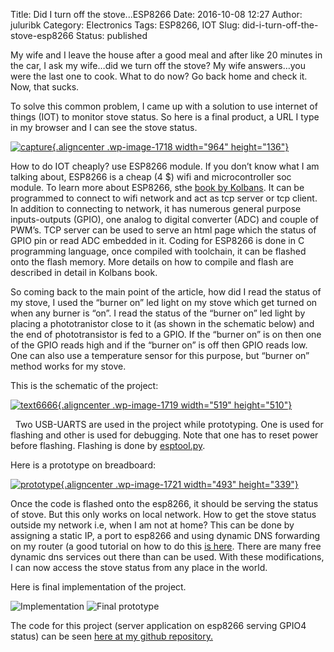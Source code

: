 Title: Did I turn off the stove...ESP8266
Date: 2016-10-08 12:27
Author: juluribk
Category: Electronics
Tags: ESP8266, IOT
Slug: did-i-turn-off-the-stove-esp8266
Status: published

My wife and I leave the house after a good meal and after like 20 minutes in the car, I ask my wife…did we turn off the stove? My wife answers…you were the last one to cook. What to do now? Go back home and check it. Now, that sucks.

To solve this common problem, I came up with a solution to use internet of things (IOT) to monitor stove status. So here is a final product, a URL I type in my browser and I can see the stove status.

[![capture](http://juluribk.com/wp-content/uploads/2016/10/Capture-1024x144.png){.aligncenter .wp-image-1718 width="964" height="136"}](http://juluribk.com/wp-content/uploads/2016/10/Capture.png)

How to do IOT cheaply? use ESP8266 module. If you don’t know what I am talking about, ESP8266 is a cheap (4 \$) wifi and microcontroller soc module. To learn more about ESP8266, sthe [book by Kolbans](http://neilkolban.com/tech/esp8266/). 
It can be programmed to connect to wifi network and act as tcp server or tcp client. In addition to connecting to network, it has numerous general purpose inputs-outputs (GPIO), one analog to digital converter (ADC) and couple of PWM’s. TCP server can be used to serve an html page which the status of GPIO pin or read ADC embedded in it. Coding for ESP8266 is done in C programming language, once compiled with toolchain, it can be flashed onto the flash memory. More details on how to compile and flash are described in detail in Kolbans book.

So coming back to the main point of the article, how did I read the status of my stove, I used the “burner on” led light on my stove which get turned on when any burner is “on”. I read the status of the “burner on” led light by placing a phototranistor close to it (as shown in the schematic below) and the end of phototransistor is fed to a GPIO. If the “burner on” is on then one of the GPIO reads high and if the “burner on” is off then GPIO reads low. One can also use a temperature sensor for this purpose, but “burner on” method works for my stove. 

This is the schematic of the project:

[![text6666](http://juluribk.com/wp-content/uploads/2016/10/text6666-1024x1006.png){.aligncenter .wp-image-1719 width="519" height="510"}](http://juluribk.com/wp-content/uploads/2016/10/text6666.png)

 
Two USB-UARTS are used in the project while prototyping. One is used for flashing and other is used for debugging. Note that one has to reset power before flashing. Flashing is done by [esptool.py](https://github.com/themadinventor/esptool).

Here is a prototype on breadboard:

[![prototype](http://juluribk.com/wp-content/uploads/2016/10/prototype-1024x704.png){.aligncenter .wp-image-1721 width="493" height="339"}](http://juluribk.com/wp-content/uploads/2016/10/prototype.png)  
 
Once the code is flashed onto the esp8266, it should be serving the status of stove. But this only works on local network. How to get the stove status outside my network i.e, when I am not at home? This can be done by assigning a static IP, a port to esp8266 and using dynamic DNS forwarding on my router (a good tutorial on how to do this [is here](http://www.howtogeek.com/66438/how-to-easily-access-your-home-network-from-anywhere-with-ddns/). There are many free dynamic dns services out there than can be used. With these modifications, I can now access the stove status from any place in the world.  

Here is final implementation of the project.

![]({filename}/images/stove_status_implementation.jpg "Implementation")
![]({filename}/images/stove_status_prototype_box.png.jpg "Final prototype")


The code for this project (server application on esp8266 serving GPIO4 status) can be seen [here at my github repository.](https://github.com/plasmon360/esp8266_c_examples/tree/master/examples/did_i_turn_off_my_stove)
